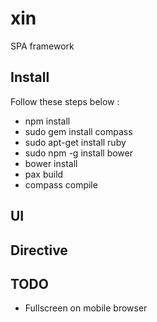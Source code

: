 xin
===

SPA framework


Install
--

Follow these steps below :

* npm install
* sudo gem install compass
* sudo apt-get install ruby
* sudo npm -g install bower
* bower install
* pax build
* compass compile

UI
--


Directive
---------



TODO
----

* Fullscreen on mobile browser

